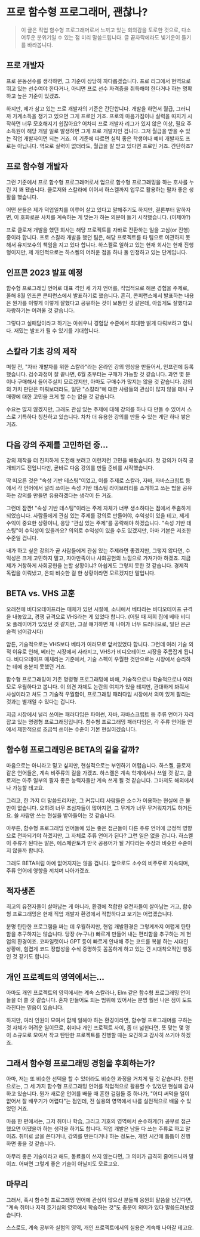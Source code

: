 # 프로 함수형 프로그래머, 괜찮나?

> 이 글은 직업 함수형 프로그래머로서 느끼고 있는 회의감을 토로한 것으로, 다소 어두운 분위기일 수 있는 점 미리 말씀드립니다. 글 끝자락에라도 빛기운이 들기를 바라봅니다.

## 프로 개발자

프로 운동선수를 생각하면, 그 기준이 상당히 까다롭겠습니다. 프로 리그에서 현역으로 뛰고 있는 선수여야 한다거나, 아니면 프로 선수 자격증을 취득해야 한다거나 하는 명확하고 높은 기준이 있겠죠.

하지만, 제가 삼고 있는 프로 개발자의 기준은 간단합니다. 개발을 하면서 월급, 그러니까 가계소득을 챙기고 있으면 그게 프로인 거죠. 프로의 마음가짐이나 실력을 따지기 시작하면 너무 모호해지기 쉽잖아요? 어차피 프로 개발자 리그가 있지 않은 이상, 필요 주 소득원이 해당 개발 일로 발생하면 그게 프로 개발자인 겁니다. 그저 월급을 받을 수 있는 직업 개발자이면 되는 거죠. 이 기준에 따르면 실력 좋은 학생이나 예비 개발자도 프로는 아닙니다. 역으로 실력이 없더라도, 월급을 잘 받고 있다면 프로인 거죠. 간단하죠?

## 프로 함수형 개발자

그런 기준에서 프로 함수형 프로그래머로서 업으로 함수형 프로그래밍을 하는 호사를 누린 지 꽤 됐습니다. 클로저와 스칼라에 이어서 하스켈까지 업무로 활용하는 팔자 좋은 생활을 했습니다.

어떤 분들은 제가 덕업일치를 이루어 살고 있다고 말해주기도 하지만, 결론부터 말하자면, 이 호화로운 사치를 계속하는 게 맞는가 하는 의문이 들기 시작했습니다. (이제야?)

프로 클로저 개발을 했던 회사는 해당 프로젝트를 자바로 전환하는 일을 고심(or 진행) 중이라 합니다. 프로 스칼라 개발을 했던 팀은, 해당 프로젝트를 타 팀으로 이관하지 못해서 유지보수의 책임을 지고 있다 합니다. 하스켈로 일하고 있는 현재 회사는 현재 진행형이지만, 제 개인적으로는 하스켈의 어려운 점을 하나 둘 인정하고 있는 단계입니다.

## 인프콘 2023 발표 예정

함수형 프로그래밍 언어로 대표 격인 세 가지 언어를, 직업적으로 해본 경험을 주제로, 올해 8월 인프콘 콘퍼런스에서 발표하기로 했습니다. 흔히, 콘퍼런스에서 발표하는 내용은 뭔가를 이렇게 이렇게 잘했다고 공유하는 것이 보통인 것 같은데, 아쉽게도 잘했다고 자랑하기는 어려울 것 같습니다.

그렇다고 실패담이라고 하기는 아쉬우니 경험담 수준에서 최대한 밝게 다뤄보려고 합니다. 재밌는 발표가 될 수 있기를 기대합니다.

## 스칼라 기초 강의 제작

며칠 전, "자바 개발자를 위한 스칼라"라는 온라인 강의 영상을 만들어서, 인프런에 등록했습니다. 검수과정이 잘 끝나면, 6월 초부터는 구매가 가능할 것 같습니다. 과연 몇 분이나 구매해서 들어주실지 모르겠지만, 아마도 구매수가 많지는 않을 것 같습니다. 강의의 가치 판단은 미뤄보더라도, 일단 "스칼라"에 대한 사람들의 관심이 많지 않을 테니 구매량에 대한 고민을 크게 할 수는 없을 것 같습니다.

수요는 많지 않겠지만, 그래도 관심 있는 주제에 대해 강의를 하나 다 만들 수 있어서 스스로 기특하다 칭찬하고 있습니다. 차차 더 유용한 강의를 만들 수 있는 계단 하나 쌓은 거죠.

## 다음 강의 주제를 고민하던 중...

강의 제작을 더 진지하게 도전해 보려고 이런저런 고민을 해봤습니다. 첫 강의가 아직 공개되기도 전입니다만, 곧바로 다음 강의를 만들 준비를 시작했습니다.

딱 떠오른 것은 "속성 기반 테스팅"이었고, 이를 주제로 스칼라, 자바, 자바스크립트 등에서 각 언어에서 널리 쓰이는 속성 기반 테스팅 라이브러리를 소개하고 쓰는 법을 공유하는 강의를 만들면 유용하겠다는 생각이 든 거죠.

그런데 잠깐! "속성 기반 테스팅"이라는 주제 자체가 너무 생소하다는 점에서 주춤하게 되었습니다. 사람들에게 관심 있는 주제를 강의로 만들어야, 수익성이 있을 테고, 제게 수익이 중요한 상황이니, 응당 "관심 있는 주제"를 공략해야 하겠습니다. "속성 기반 테스팅"이 수익성이 있을까요? 의외로 수익성이 있을 수도 있겠지만, 아마 기본은 저조한 수준일 겁니다.

내가 하고 싶은 강의가 곧 사람들에게 관심 있는 주제라면 좋겠지만, 그렇지 않다면, 수익성은 크게 고민하지 말고, 자아만족이나 사회공헌의 느낌으로 가져가야 하겠죠. 지금 제가 거창하게 사회공헌을 논할 상황이냐? 아쉽게도 그렇지 못한 것 같습니다. 경제적 독립을 이뤄냈고, 은퇴 비슷한 걸 한 상황이라면 모르겠지만 말입니다.

## BETA vs. VHS 교훈

오래전에 비디오테이프라는 매체가 있던 시절에, 소니에서 베타라는 비디오테이프 규격을 내놓았고, 경쟁 규격으로 VHS라는 게 있었다 합니다. (어릴 때 저희 집에 베타 비디오 플레이어가 있었던 것 같지만, 그걸 얘기하면 제 나이가 너무 드러나므로, 일단 은근슬쩍 넘어갑시다)

암튼, 기술적으로는 VHS보다 베타가 여러모로 앞서있었다 합니다. 그런데 여러 기술 외적 이유로 인해, 베타는 시장에서 사라지고, VHS가 비디오테이프 시장을 주름잡게 됩니다. 비디오테이프 매체라는 기준에서, 기술 스펙이 우월한 것만으로는 시장에서 승리하는 데에 충분치 못했던 거죠.

함수형 프로그래밍이 기존 명령형 프로그래밍에 비해, 기술적으로나 학술적으로나 여러모로 우월하다고 봅니다. 이 의견 자체도 논란의 여지가 있을 테지만, 관대하게 봐줘서 사실이라고 쳐도 그 기술적 우월함이, 프로그래밍 패러다임 시장에서 의미 있게 팔리는 것과는 별개일 수 있다는 겁니다.

지금 시장에서 널리 쓰이는 패러다임은 파이썬, 자바, 자바스크립트 등 주류 언어가 자리 잡고 있는 명령형 프로그래밍입니다. 함수형 프로그래밍 패러다임은, 각 주류 언어들 안에서 제한적으로 조금씩 쓰이는 수준이 기본 현실이겠습니다.

## 함수형 프로그래밍은 BETA의 길을 갈까?

마음으로는 아니라고 믿고 싶지만, 현실적으로는 부인하기 어렵습니다. 하스켈, 클로저 같은 언어들은, 계속 비주류의 길을 가겠죠. 하스켈은 계속 학계에서나 쓰일 것 같고, 클로저는 아주 일부의 팔자 좋은 능력자들만 계속 쓰게 될 것 같습니다. 그마저도 해외에서나 가능할 테고요.

그리고, 한 가지 더 말씀드리자만, 그 커뮤니티 사람들은 소수가 이용하는 현실에 큰 불만이 없습니다. 오히려 너무 초심자들이 많아지면, 그 무게가 너무 무거워지기도 하거든요. 쓸 사람만 쓰는 현실을 받아들이는 것 같습니다.

아무튼, 함수형 프로그래밍 언어들에 있는 좋은 접근들이 다른 주류 언어에 긍정적 영향으로 전파되기야 하겠지만, 그 자체로 주류 언어가 된다? 그런 일은 없을 겁니다. 하스켈이 주류가 된다는 말은, 에스페란토가 만국 공용어가 될 거다라는 주장과 비슷한 수준이지 않을까 합니다.

그래도 BETA처럼 아예 없어지지는 않을 겁니다. 앞으로도 소수의 비주류로 지속되며, 주류 언어에 영향을 끼치며 나아가겠죠.

## 적자생존

최고의 유전자들이 살아남는 게 아니라, 환경에 적합한 유전자들이 살아남는 거고, 함수형 프로그래밍은 현재 직업 개발자 환경에서 적합하다고 보기는 어렵겠습니다.

분명 탄탄한 프로그램을 짜는 데 우월하지만, 현업 개발환경은 그렇게까지 어렵게 탄탄함을 추구하지는 않습니다. 당장 (누구나) 빠르게 만들어 내는 편리함을 추구하는 게 현업의 환경이죠. 코파일럿이나 GPT 등이 빠르게 안내해 주는 코드를 복붙 하는 시대인 상황에, 힘겹게 코드 정합성을 수식 증명하듯 꼼꼼하게 하고 있는 건 시대착오적인 행동인 것 같기도 합니다.

## 개인 프로젝트의 영역에서는...

아마도 개인 프로젝트의 영역에서는 계속 스칼라나, Elm 같은 함수형 프로그래밍 언어들을 더 쓸 것 같습니다. 혼자 만들어도 되는 범위에 있어서는 분명 훨씬 나은 점이 도드라진다는 믿음이 있습니다.

하지만, 여러 인원이 모여서 함께 일해야 하는 환경이라면, 함수형 프로그래머를 구하는 것 자체가 어려운 일이므로, 취미나 개인 프로젝트 사이, 좀 더 넓힌다면, 뜻 맞는 몇 명이 소규모로 모여서 작고 탄탄한 프로젝트를 진행할 때는 요긴하고 감사히 쓰기야 하겠죠.

## 그래서 함수형 프로그래밍 경험을 후회하는가?

아마, 저는 또 비슷한 선택을 할 수 있더라도 비슷한 과정을 거치게 될 것 같습니다. 한편으로는, 그 세 가지 함수형 프로그래밍 언어를 직업적으로 활용할 수 있었던 현실에 감사하고 있습니다. 뭔가 새로운 언어를 배울 때 흔한 걸림돌 중 하나가, "어디 써먹을 일이 없어서 잘 배우기가 어렵다"는 점인데, 전 실용의 영역에서 나름 실전적으로 배울 수 있었던 거죠.

마음 한 편에서는, 그저 취미나 학습, 그리고 기호의 영역에서 순수하게(?) 공부로 접근했으면 어땠을까 하는 생각을 하기도 합니다. 직업 개발은 남들 다 쓰는 주류로 하고 말이죠. 취미로 글을 쓴다거나, 강의를 만든다거나 하는 정도는, 개인 시간에 틈틈이 진행하면 좋을 것 같습니다.

아무리 좋은 기술이라고 해도, 동료들이 쓰지 않는다면, 그 의미가 급격히 줄어드니까 말이죠. 어쩌면 그렇게 좋은 기술이 아닐지도 모르고요.

## 마무리

그래서, 혹시 함수형 프로그래밍 언어에 관심이 많으신 분들께 응원의 말씀을 남긴다면, "계속 취미나 지적 호기심의 영역에서 학습하는 것"도 충분이 의미가 있다 말씀드려보겠습니다.

스스로도, 계속 공부와 실험의 영역, 개인 프로젝트에서의 실용은 계속해 나아갈 테고요.
